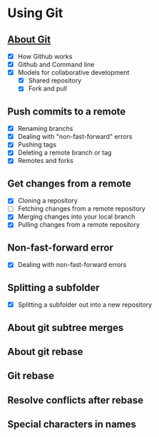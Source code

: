 # Using Git

## [About Git](https://docs.github.com/en/get-started/using-git/about-git)
- [x] How Github works
- [x] Github and Command line
- [x] Models for collaborative development
  - [x] Shared repository
  - [x] Fork and pull

## Push commits to a remote
- [x] Renaming branchs
- [x] Dealing with "non-fast-forward" errors
- [x] Pushing tags
- [x] Deleting a remote branch or tag
- [x] Remotes and forks

## Get changes from a remote
- [x] Cloning a repository
- [ ] Fetching changes from a remote repository
- [x] Merging changes into your local branch
- [x] Pulling changes from a remote repository

## Non-fast-forward error
- [x] Dealing with non-fast-forward errors

## Splitting a subfolder
- [x] Splitting a subfolder out into a new repository

## About git subtree merges

## About git rebase

## Git rebase

## Resolve conflicts after rebase

## Special characters in names
